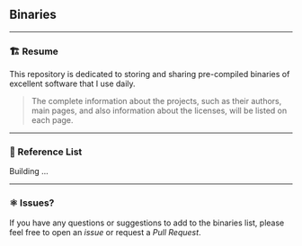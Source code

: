 ## Binaries

---
### 🏗️ Resume

This repository is dedicated to storing and sharing pre-compiled binaries of excellent software that I use daily.

> The complete information about the projects, such as their authors, main pages, and also information about the licenses, will be listed on each page.

---
### 🔗 Reference List

Building ...

---
### ⚛️ Issues?

If you have any questions or suggestions to add to the binaries list, please feel free to open an _issue_ or request a _Pull Request_.
